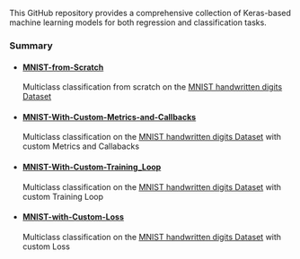 
This GitHub repository provides a comprehensive collection of Keras-based machine learning models for both regression and classification tasks.

### Summary
  - #### [MNIST-from-Scratch](https://github.com/Overlrd/Keras-Reg-Class/blob/main/MNIST-IN-DEEP/MNIST-from-Sratch.ipynb)
  
  
    Multiclass classification from scratch on the [MNIST  handwritten digits Dataset](http://yann.lecun.com/exdb/mnist/)
    
  - #### [MNIST-With-Custom-Metrics-and-Callbacks](https://github.com/Overlrd/Keras-Reg-Class/blob/main/MNIST-IN-DEEP/MNIST-With-Custom-Metrics-and-Callbacks.ipynb)
  
      Multiclass classification on the [MNIST  handwritten digits Dataset](http://yann.lecun.com/exdb/mnist/) with custom Metrics and Callabacks
      
      
      
   - #### [MNIST-With-Custom-Training_Loop](https://github.com/Overlrd/Keras-Reg-Class/blob/main/MNIST-IN-DEEP/MNIST-With-Custom-Training_Loop.ipynb)
   

        Multiclass classification on the [MNIST  handwritten digits Dataset](http://yann.lecun.com/exdb/mnist/) with custom Training Loop
        
        
        
   - #### [MNIST-with-Custom-Loss](https://github.com/Overlrd/Keras-Reg-Class/blob/main/MNIST-IN-DEEP/MNIST-with-Custom-Loss.ipynb)
    
    
        Multiclass classification on the [MNIST  handwritten digits Dataset](http://yann.lecun.com/exdb/mnist/) with custom Loss
        


